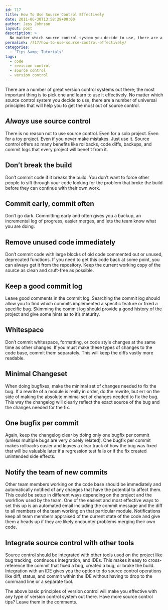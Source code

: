 ```yaml
---
id: 717
title: How To Use Source Control Effectively
date: 2011-06-30T13:58:29+00:00
author: Jess Johnson
layout: post
description: >
  No matter which source control system you decide to use, there are a number of universal principles that will help you to get the most out of version control.
permalink: /717/how-to-use-source-control-effectively/
categories:
  - 'Tips &amp; Tutorials'
tags:
  - code
  - revision control
  - source control
  - version control
---
```

There are a number of great version control systems out there; the most important thing is to pick one and learn to use it effectively. No matter which source control system you decide to use, there are a number of universal principles that will help you to get the most out of source control.<!--more-->

## _Always_ use source control

There is no reason not to use source control. Even for a solo project. Even for a toy project. Even if you never make mistakes. Just use it. Source control offers so many benefits like rollbacks, code diffs, backups, and commit logs that every project will benefit from it.

## Don&#8217;t break the build

Don&#8217;t commit code if it breaks the build. You don&#8217;t want to force other people to sift through your code looking for the problem that broke the build before they can continue with their own work.

## Commit early, commit often

Don&#8217;t go dark. Committing early and often gives you a backup, an incremental log of progress, easier merges, and lets the team know what you are doing.

## Remove unused code immediately

Don&#8217;t commit code with large blocks of old code commented out or unused, deprecated functions. If you need to get this code back at some point, you can always get it from the repository. Keep the current working copy of the source as clean and cruft-free as possible.

## Keep a good commit log

Leave good comments in the commit log. Searching the commit log should allow you to find which commits implemented a specific feature or fixed a specific bug. Skimming the commit log should provide a good history of the project and give some hints as to it&#8217;s maturity.

## Whitespace

Don&#8217;t commit whitespace, formatting, or code style changes at the same time as other changes. If you must make these types of changes to the code base, commit them separately. This will keep the diffs vastly more readable.

## Minimal Changeset

When doing bugfixes, make the minimal set of changes needed to fix the bug. If a rewrite of a module is really in order, do the rewrite, but err on the side of making the absolute minimal set of changes needed to fix the bug. This way the changelog will clearly reflect the exact source of the bug and the changes needed for the fix.

## One bugfix per commit

Again, keep the changelog clear by doing only one bugfix per commit (unless multiple bugs are very closely related). One bugfix per commit makes rollbacks easier and leaves a clear track of how the bug was fixed that will be valuable later if a regression test fails or if the fix created unintended side effects.

## Notify the team of new commits

Other team members working on the code base should be immediately and automatically notified of any changes that have the potential to affect them. This could be setup in different ways depending on the project and the workflow used by the team. One of the easiest and most effective ways to set this up is an automated email including the commit message and the diff to all members of the team working on that particular module. Notifications keep all team members appraised of the current state of the code and give them a heads up if they are likely encounter problems merging their own code.

## Integrate source control with other tools

Source control should be integrated with other tools used on the project like bug tracking, continuous integration, and IDEs. This makes it easy to cross-reference the commit that fixed a bug, created a bug, or broke the build. Integration with an IDE gives you the option to do source control operations like diff, status, and commit within the IDE without having to drop to the command line or a separate tool.

The above basic principles of version control will make you effective with any type of version control system out there. Have more source control tips? Leave them in the comments.

